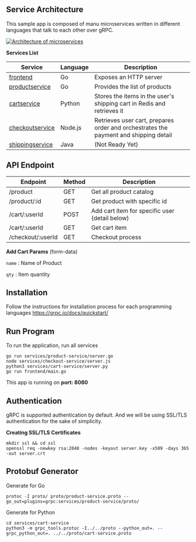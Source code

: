 ## Service Architecture
This sample app is composed of manu microservices written in different languages that talk to each other over gRPC.

[![Architecture of
microservices](./img/architecture-diagram.png)](./img/architecture-diagram.png)

**Services List**

| Service | Language | Description |
|---------|----------|-------------|
|[frontend](./frontend) | Go | Exposes an HTTP server |
|[productservice](./services/product-service) | Go | Provides the list of products |
|[cartservice](./services/cart-service) | Python | Stores the items in the user's shipping cart in Redis and retrieves it |
|[checkoutservice](./services/checkout-service) | Node.js | Retrieves user cart, prepares order and orchestrates the payment and shipping detail |
|[shippingservice](./services) | Java | (Not Ready Yet) |


## API Endpoint
| Endpoint | Method | Description |
|---------|----------|-------------|
| /product | GET | Get all product catalog |
| /product/:id | GET | Get product with specific id |
| /cart/:userId | POST | Add cart item for specific user (detail below) |
| /cart/:userId | GET | Get cart item |
| /checkout/:userId | GET | Checkout process |


**Add Cart Params** (form-data)


`name`  : Name of Product

`qty`   : Item quantity


## Installation
Follow the instructions for installation process for each programming languages  https://grpc.io/docs/quickstart/


## Run Program
To run the application, run all services
```$xslt
go run services/product-service/server.go
node services/checkout-service/server.js
python3 services/cart-service/server.py
go run frontend/main.go
```
This app is running on **port: 8080**

## Authentication
gRPC is supported authentication by default. And we will be using SSL/TLS authentication for the sake of simplicity.

**Creating SSL/TLS Certificates**
```$xslt
mkdir ssl && cd ssl
openssl req -newkey rsa:2048 -nodes -keyout server.key -x509 -days 365 -out server.crt
```

## Protobuf Generator

Generate for Go
```$xslt
protoc -I proto/ proto/product-service.proto --go_out=plugins=grpc:services/product-service/proto/
```



Generate for Python
```$xslt
cd services/cart-service
python3 -m grpc_tools.protoc -I../../proto --python_out=. --grpc_python_out=. ../../proto/cart-service.proto
```